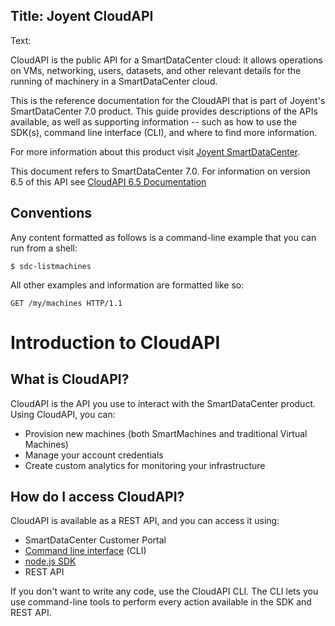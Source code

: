 Title: Joyent CloudAPI
---
Text: 

CloudAPI is the public API for a SmartDataCenter cloud: it allows operations
on VMs, networking, users, datasets, and other relevant details for the running
of machinery in a SmartDataCenter cloud.

This is the reference documentation for the CloudAPI that is part of Joyent's
SmartDataCenter 7.0 product.  This guide provides descriptions of the APIs
available, as well as supporting information -- such as how to use the SDK(s),
command line interface (CLI), and where to find more information.

For more information about this product visit
[Joyent SmartDataCenter](http://www.joyent.com/software/smartdatacenter).

This document refers to SmartDataCenter 7.0.  For information on version 6.5 of
this API see [CloudAPI 6.5 Documentation](65.html)


## Conventions

Any content formatted as follows is a command-line example that you
can run from a shell:

    $ sdc-listmachines

All other examples and information are formatted like so:

    GET /my/machines HTTP/1.1




# Introduction to CloudAPI

## What is CloudAPI?

CloudAPI is the API you use to interact with the SmartDataCenter product.  Using
CloudAPI, you can:

* Provision new machines (both SmartMachines and traditional Virtual Machines)
* Manage your account credentials
* Create custom analytics for monitoring your infrastructure


## How do I access CloudAPI?

CloudAPI is available as a REST API, and you can access it using:

* SmartDataCenter Customer Portal
* [Command line interface](https://github.com/joyent/node-smartdc) (CLI)
* [node.js SDK](https://github.com/joyent/node-smartdc)
* REST API

If you don't want to write any code, use the CloudAPI CLI.  The CLI lets you use
command-line tools to perform every action available in the SDK and REST API.



